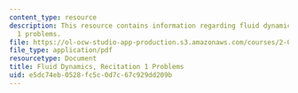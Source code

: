 ```yaml
---
content_type: resource
description: This resource contains information regarding fluid dynamics, recitation
  1 problems.
file: https://ol-ocw-studio-app-production.s3.amazonaws.com/courses/2-06-fluid-dynamics-spring-2013/e5dc74eb0528fc5c0d7c67c929dd209b_MIT2_06S14_rec1prob.pdf
file_type: application/pdf
resourcetype: Document
title: Fluid Dynamics, Recitation 1 Problems
uid: e5dc74eb-0528-fc5c-0d7c-67c929dd209b
---
```

